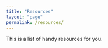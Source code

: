 ```yaml
---
title: "Resources"
layout: "page"
permalink: /resources/
---
```


This is a list of handy resources for you.
